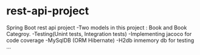 # rest-api-project
Spring Boot rest api project 
-Two models in this project : Book and Book Categroy. 
-Testing(Unint tests, Integration tests) 
-Implementing jacoco for code coverage
-MySqlDB (ORM Hibernate)
-H2db inmemory db for testing 
...
